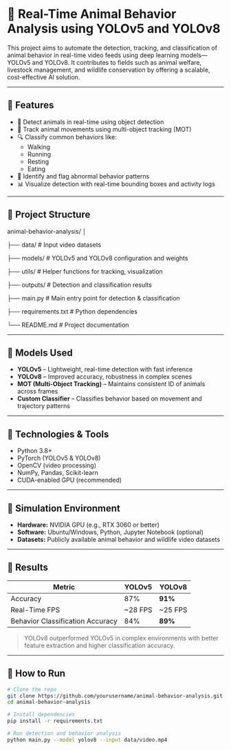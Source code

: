 # 🐾 Real-Time Animal Behavior Analysis using YOLOv5 and YOLOv8

This project aims to automate the detection, tracking, and classification of animal behavior in real-time video feeds using deep learning models—YOLOv5 and YOLOv8. It contributes to fields such as animal welfare, livestock management, and wildlife conservation by offering a scalable, cost-effective AI solution.

---

## 📌 Features

- 🐶 Detect animals in real-time using object detection
- 🎯 Track animal movements using multi-object tracking (MOT)
- 🔍 Classify common behaviors like:
  - Walking
  - Running
  - Resting
  - Eating
- 🚨 Identify and flag abnormal behavior patterns
- 📊 Visualize detection with real-time bounding boxes and activity logs

---

## 📂 Project Structure
animal-behavior-analysis/
│


├── data/                  # Input video datasets

├── models/                # YOLOv5 and YOLOv8 configuration and weights

├── utils/                 # Helper functions for tracking, visualization

├── outputs/               # Detection and classification results

├── main.py                # Main entry point for detection & classification

├── requirements.txt       # Python dependencies

└── README.md              # Project documentation


---

## 🧠 Models Used

- **YOLOv5** – Lightweight, real-time detection with fast inference  
- **YOLOv8** – Improved accuracy, robustness in complex scenes  
- **MOT (Multi-Object Tracking)** – Maintains consistent ID of animals across frames  
- **Custom Classifier** – Classifies behavior based on movement and trajectory patterns

---

## 🔧 Technologies & Tools

- Python 3.8+
- PyTorch (YOLOv5 & YOLOv8)
- OpenCV (video processing)
- NumPy, Pandas, Scikit-learn
- CUDA-enabled GPU (recommended)

---

## 🧪 Simulation Environment

- **Hardware:** NVIDIA GPU (e.g., RTX 3060 or better)
- **Software:** Ubuntu/Windows, Python, Jupyter Notebook (optional)
- **Datasets:** Publicly available animal behavior and wildlife video datasets

---

## 🧪 Results

| Metric          | YOLOv5     | YOLOv8     |
|-----------------|------------|------------|
| Accuracy        | 87%        | **91%**     |
| Real-Time FPS   | ~28 FPS    | ~25 FPS    |
| Behavior Classification Accuracy | 84% | **89%** |

> YOLOv8 outperformed YOLOv5 in complex environments with better feature extraction and higher classification accuracy.

---

## 🚀 How to Run

```bash
# Clone the repo
git clone https://github.com/yourusername/animal-behavior-analysis.git
cd animal-behavior-analysis

# Install dependencies
pip install -r requirements.txt

# Run detection and behavior analysis
python main.py --model yolov8 --input data/video.mp4


